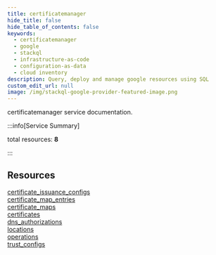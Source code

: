 ```yaml
---
title: certificatemanager
hide_title: false
hide_table_of_contents: false
keywords:
  - certificatemanager
  - google
  - stackql
  - infrastructure-as-code
  - configuration-as-data
  - cloud inventory
description: Query, deploy and manage google resources using SQL
custom_edit_url: null
image: /img/stackql-google-provider-featured-image.png
---
```


certificatemanager service documentation.

:::info[Service Summary]

total resources: __8__  

:::

## Resources
<div class="row">
<div class="providerDocColumn">
<a href="/certificatemanager/certificate_issuance_configs/">certificate_issuance_configs</a><br />
<a href="/certificatemanager/certificate_map_entries/">certificate_map_entries</a><br />
<a href="/certificatemanager/certificate_maps/">certificate_maps</a><br />
<a href="/certificatemanager/certificates/">certificates</a>
</div>
<div class="providerDocColumn">
<a href="/certificatemanager/dns_authorizations/">dns_authorizations</a><br />
<a href="/certificatemanager/locations/">locations</a><br />
<a href="/certificatemanager/operations/">operations</a><br />
<a href="/certificatemanager/trust_configs/">trust_configs</a>
</div>
</div>